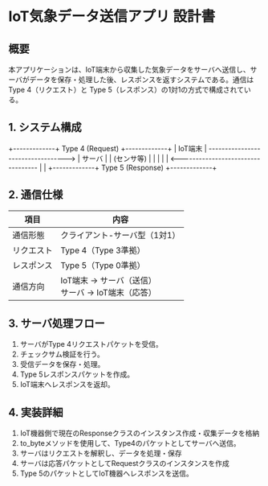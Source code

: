# IoT気象データ送信アプリ 設計書

## 概要

本アプリケーションは、IoT端末から収集した気象データをサーバへ送信し、サーバがデータを保存・処理した後、レスポンスを返すシステムである。通信は Type 4（リクエスト）と Type 5（レスポンス）の1対1の方式で構成されている。

## 1. システム構成

+-------------+ Type 4 (Request) +-------------+
| IoT端末 | ----------------------------------> | サーバ |
| (センサ等) | | |
| | <---------------------------------- | |
+-------------+ Type 5 (Response) +-------------+

## 2. 通信仕様

| 項目       | 内容                     |
|------------|--------------------------|
| 通信形態   | クライアント-サーバ型（1対1） |
| リクエスト | Type 4（Type 3準拠）     |
| レスポンス | Type 5（Type 0準拠）     |
| 通信方向   | IoT端末 → サーバ（送信）<br>サーバ → IoT端末（応答） |

## 3. サーバ処理フロー

1. サーバがType 4リクエストパケットを受信。
2. チェックサム検証を行う。
3. 受信データを保存・処理。
4. Type 5レスポンスパケットを作成。
5. IoT端末へレスポンスを返却。

## 4. 実装詳細
1. IoT機器側で現在のResponseクラスのインスタンス作成・収集データを格納
2. to_byteメソッドを使用して、Type4のパケットとしてサーバへ送信。
3. サーバはリクエストを解釈し、データを処理・保存
4. サーバは応答パケットとしてRequestクラスのインスタンスを作成
5. Type 5のパケットとしてIoT機器へレスポンスを送信。